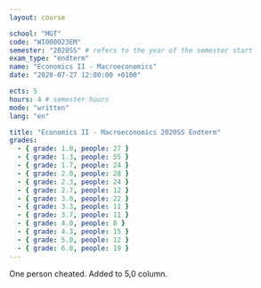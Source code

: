 ```yaml
---
layout: course

school: "MGT"
code: "WI000023EM"
semester: "2020SS" # refers to the year of the semester start
exam_type: "endterm"
name: "Economics II - Macroeconomics"
date: "2020-07-27 12:00:00 +0100"

ects: 5
hours: 4 # semester hours
mode: "written"
lang: "en"

title: "Economics II - Macroeconomics 2020SS Endterm"
grades:
  - { grade: 1.0, people: 27 }
  - { grade: 1.3, people: 55 }
  - { grade: 1.7, people: 24 }
  - { grade: 2.0, people: 28 }
  - { grade: 2.3, people: 24 }
  - { grade: 2.7, people: 12 }
  - { grade: 3.0, people: 22 }
  - { grade: 3.3, people: 11 }
  - { grade: 3.7, people: 11 }
  - { grade: 4.0, people: 8 }
  - { grade: 4.3, people: 15 }
  - { grade: 5.0, people: 12 }
  - { grade: 6.0, people: 19 }
---
```


One person cheated. Added to 5,0 column.
